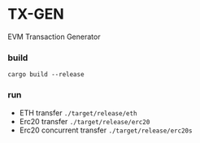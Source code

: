 # TX-GEN
EVM Transaction Generator

### build
`cargo build --release`
### run
* ETH transfer `./target/release/eth`
* Erc20 transfer `./target/release/erc20`
* Erc20 concurrent transfer `./target/release/erc20s`
